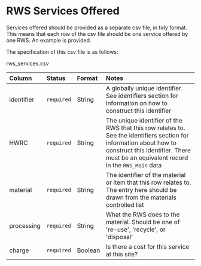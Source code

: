 # RWS Services Offered

Services offered should be provided as a separate csv file, in tidy format. This means that each row of the csv file should be one service offered by one RWS. An example is provided.

The specification of this csv file is as follows:

rws_services.csv 

|Column|Status|Format|Notes|
|:-|:-|:-|:-|
|identifier|`required`|String|A globally unique identifier. See identifiers section for information on how to construct this identifier|
|HWRC|`required`|String|The unique identifier of the RWS that this row relates to. See the identifiers section for information about how to construct this identifier. There must be an equivalent record in the `RWS_Main` data|
|material|`required`|String|The identifier of the material or item that this row relates to. The entry here should be drawn from the materials controlled list|
|processing|`required`|String|What the RWS does to the material. Should be one of 're-use', 'recycle', or 'disposal'|
|charge|`required`|Boolean|Is there a cost for this service at this site?|

